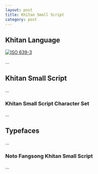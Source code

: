 ```yaml
---
layout: post
title: Khitan Small Script
category: post
---
```


## Khitan Language

[![ISO 639-3](https://img.shields.io/badge/ISO_639--3-zkt-blue.svg)](https://scriptsource.org/lang/zkt)

...

## Khitan Small Script

...

### Khitan Small Script Character Set

...

## Typefaces

...

### Noto Fangsong Khitan Small Script

...
